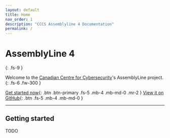```yaml
---
layout: default
title: Home
nav_order: 1
description: "CCCS Assemblyline 4 Documentation"
permalink: /
---
```


# AssemblyLine 4
{: .fs-9 }

Welcome to the [Canadian Centre for Cybersecurity](https://www.cyber.gc.ca/en)'s AssemblyLine project.
{: .fs-6 .fw-300 }

[Get started now](#getting-started){: .btn .btn-primary .fs-5 .mb-4 .mb-md-0 .mr-2 } [View it on GitHub](https://github.com/cybercentrecanada/assemblyline4){: .btn .fs-5 .mb-4 .mb-md-0 }

---

## Getting started

TODO
